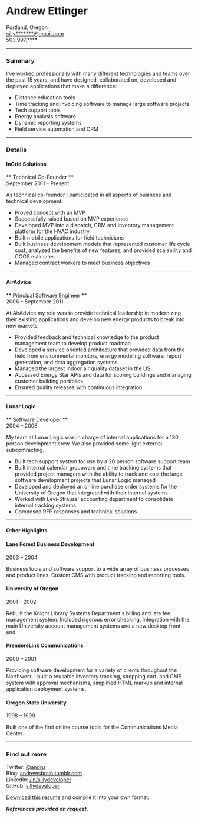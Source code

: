 # Andrew Ettinger
Portland, Oregon  
[silly\*\*\*\*\*\*\*@gmail.com](mailto:silly*******@gmail.com)  
503.997.\*\*\*\*

* * *

### Summary

I've worked professionally with many different technologies and teams over the past 15 years, and have designed, collaborated on, developed and deployed applications that make a difference:

* Distance education tools
* Time tracking and invoicing software to manage large software projects
* Tech support tools
* Energy analysis software
* Dynamic reporting systems
* Field service automation and CRM

* * *

### Details
 
#### InGrid Solutions 
** Technical Co-Founder **  
September 2011 – Present  

As technical co-founder I participated in all aspects of business and technical development. 

* Proved concept with an MVP
* Successfully raised based on MVP experience
* Developed MVP into a dispatch, CRM and inventory management platform for the HVAC industry
* Built mobile applications for field technicians
* Built business development models that represented customer life cycle cost, analyzed the benefits of new features, and provided scalability and COGS estimates
* Managed contract workers to meet business objectives

* * *

#### AirAdvice   
** Principal Software Engineer **  
2006 – September 2011

At AirAdvice my role was to provide technical leadership in modernizing their existing applications and develop new energy products to break into new markets.

* Provided feedback and technical knowledge to the product management team to develop product roadmap
* Developed a service oriented architecture that provided data from the field from environmental monitors, energy modeling software, report generation, and data aggregation systems
* Managed the largest indoor air quality dataset in the US
* Accessed Energy Star APIs and data for scoring buildings and managing customer building portfolios
* Ensured quality releases with continuous integration

* * *

#### Lunar Logic
** Software Developer **  
2004 – 2006

My team at Lunar Logic was in charge of internal applications for a 180 person development crew. We also provided some light external subcontracting. 

* Built tech support system for use by a 20 person software support team
* Built internal calendar groupware and time tracking systems that provided project managers with the ability to track and cost the large software development projects that Lunar Logic managed
* Developed and deployed an online purchase order systems for the University of Oregon that integrated with their internal systems
* Worked with Levi-Strauss' accounting department to consolidate internal tracking systems
* Composed RFP responses and technical solutions

* * * 

#### Other Highlights

#### Lane Forest Business Development
2003 – 2004

Business tools and software support to a wide array of business processes and product lines. Custom CMS with product tracking and reporting tools. 

#### University of Oregon
2001 – 2002

Rebuilt the Knight Library Systems Department's billing and late fee management system. Included rigorous error checking, integration with the main University account management systems and a new desktop front-end.

#### PremiereLink Communications 
2000 – 2001

Providing software development for a variety of clients throughout the Northwest, I built a reusable inventory tracking, shopping cart, and CMS system with approval mechanisms, simplified HTML markup and internal application deployment systems.

#### Oregon State University
1998 – 1999

Built one of the first online course tools for the Communications Media Center.

* * *

### Find out more

Twitter: [@andru](https://twitter.com/andru)  
Blog: [andrewsbrain.tumblr.com](http://andrewsbrain.tumblr.com/)  
LinkedIn: [/in/sillydeveloper](http://www.linkedin.com/in/sillydeveloper)  
GitHub: [sillydeveloper](https://github.com/sillydeveloper)

[Download this resume](https://github.com/sillydeveloper/resume) and compile it into your own format.

**_References provided on request._**

